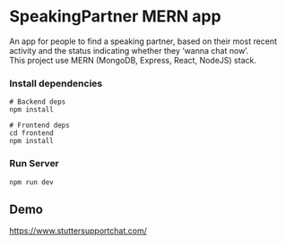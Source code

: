# SpeakingPartner MERN app
An app for people to find a speaking partner, based on their most recent activity and the status indicating whether they ‘wanna chat now’.<br>
This project use MERN (MongoDB, Express, React, NodeJS) stack.<br>

### Install dependencies

```
# Backend deps
npm install

# Frontend deps
cd frontend
npm install
```

### Run Server

```
npm run dev
```

## Demo
https://www.stuttersupportchat.com/
